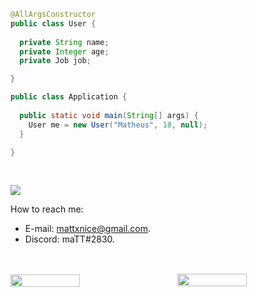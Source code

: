 ```java
@AllArgsConstructor
public class User {
  
  private String name;
  private Integer age;
  private Job job;

}

public class Application {
  
  public static void main(String[] args) {
    User me = new User("Matheus", 18, null);
  }

}
```

<br>

![](https://komarev.com/ghpvc/?username=mattnicee7)

How to reach me:

* E-mail: mattxnice@gmail.com.
* Discord: maTT#2830.

<br>
<br>

<div class="images" style="display: flex; justify-content: space-between">
    <img width="47%" src="https://github-readme-stats.vercel.app/api?username=mattnicee7&show_icons=true&theme=radical">
    <img width="47%" style="margin-top: -1px" src="https://github-readme-stats.vercel.app/api/top-langs/?username=mattnicee7&layout=compact&langs_count=7&theme=dracula"/>
</div>
